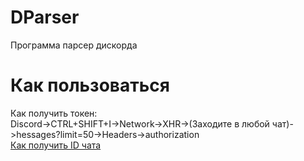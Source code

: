 # DParser
Программа парсер дискорда
# Как пользоваться
Как получить токен:    
Discord->CTRL+SHIFT+I->Network->XHR->(Заходите в любой чат)->hessages?limit=50->Headers->authorization    
[Как получить ID чата](https://support.discord.com/hc/ru/articles/206346498-%D0%93%D0%B4%D0%B5-%D0%BC%D0%BD%D0%B5-%D0%BD%D0%B0%D0%B9%D1%82%D0%B8-ID-%D0%BF%D0%BE%D0%BB%D1%8C%D0%B7%D0%BE%D0%B2%D0%B0%D1%82%D0%B5%D0%BB%D1%8F-%D1%81%D0%B5%D1%80%D0%B2%D0%B5%D1%80%D0%B0-%D1%81%D0%BE%D0%BE%D0%B1%D1%89%D0%B5%D0%BD%D0%B8%D1%8F-)
